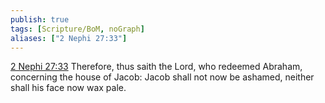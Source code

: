 ```yaml
---
publish: true
tags: [Scripture/BoM, noGraph]
aliases: ["2 Nephi 27:33"]
---
```

[2 Nephi 27:33](https://churchofjesuschrist.org/study/scriptures/bofm/2-ne/27?lang=eng&id=p33#p33) Therefore, thus saith the Lord, who redeemed Abraham, concerning the house of Jacob: Jacob shall not now be ashamed, neither shall his face now wax pale.

